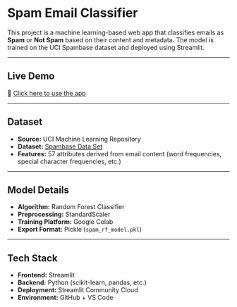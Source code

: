 # Spam Email Classifier

This project is a machine learning-based web app that classifies emails as **Spam** or **Not Spam** based on their content and metadata. The model is trained on the UCI Spambase dataset and deployed using Streamlit.

---

## Live Demo

🔗 [Click here to use the app](https://emailclassificationproject-huvuxauzcrzxssqfqd9ff2.streamlit.app/)

---

## Dataset

- **Source:** UCI Machine Learning Repository  
- **Dataset:** [Spambase Data Set](https://archive.ics.uci.edu/dataset/94/spambase)  
- **Features:** 57 attributes derived from email content (word frequencies, special character frequencies, etc.)

---

## Model Details

- **Algorithm:** Random Forest Classifier  
- **Preprocessing:** StandardScaler  
- **Training Platform:** Google Colab  
- **Export Format:** Pickle (`spam_rf_model.pkl`)

---

## Tech Stack

- **Frontend:** Streamlit  
- **Backend:** Python (scikit-learn, pandas, etc.)  
- **Deployment:** Streamlit Community Cloud  
- **Environment:** GitHub + VS Code


